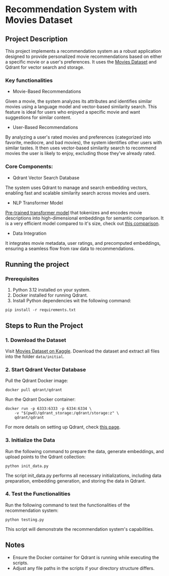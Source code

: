 # Recommendation System with Movies Dataset

##  Project Description

This project implements a recommendation system as a robust application designed to provide personalized movie recommendations based on either a specific movie or a user's preferences. It uses the [Movies Dataset](https://www.kaggle.com/datasets/rounakbanik/the-movies-dataset) and Qdrant for vector search and storage.

### Key functionalities

- Movie-Based Recommendations

Given a movie, the system analyzes its attributes and identifies similar movies using a language model and vector-based similarity search. This feature is ideal for users who enjoyed a specific movie and want suggestions for similar content.

- User-Based Recommendations

By analyzing a user's rated movies and preferences (categorized into favorite, mediocre, and bad movies), the system identifies other users with similar tastes. It then uses vector-based similarity search to recommend movies the user is likely to enjoy, excluding those they've already rated.


### Core Components:

- Qdrant Vector Search Database

The system uses Qdrant to manage and search embedding vectors, enabling fast and scalable similarity search across movies and users.

- NLP Transformer Model

[Pre-trained transformer model](https://huggingface.co/dunzhang/stella_en_1.5B_v5) that tokenizes and encodes movie descriptions into high-dimensional embeddings for semantic comparison. It is a very efficient model compared to it's size, check out [this comparison](https://huggingface.co/spaces/mteb/leaderboard).

- Data Integration

It integrates movie metadata, user ratings, and precomputed embeddings, ensuring a seamless flow from raw data to recommendations.


## Running the project

### Prerequisites

1. Python 3.12 installed on your system.
2. Docker installed for running Qdrant.
3. Install Python dependencies wit the following command:
```
pip install -r requirements.txt
```

## Steps to Run the Project

### 1. Download the Dataset

Visit [Movies Dataset on Kaggle](https://www.kaggle.com/datasets/rounakbanik/the-movies-dataset). Download the dataset and extract all files into the folder `data/initial`.

### 2. Start Qdrant Vector Database

Pull the Qdrant Docker image:

```
docker pull qdrant/qdrant
```

Run the Qdrant Docker container:
```
docker run -p 6333:6333 -p 6334:6334 \
    -v "$(pwd)/qdrant_storage:/qdrant/storage:z" \
    qdrant/qdrant
```
For more details on setting up Qdrant, check [this page](https://qdrant.tech/documentation/quickstart/).

### 3. Initialize the Data
Run the following command to prepare the data, generate embeddings, and upload points to the Qdrant collection:
```
python init_data.py
```
The script init_data.py performs all necessary initializations, including data preparation, embedding generation, and storing the data in Qdrant.

### 4. Test the Functionalities
Run the following command to test the functionalities of the recommendation system:
```
python testing.py
```
This script will demonstrate the recommendation system's capabilities.

## Notes
- Ensure the Docker container for Qdrant is running while executing the scripts.
- Adjust any file paths in the scripts if your directory structure differs.